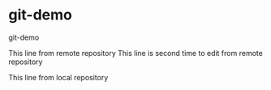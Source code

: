 # git-demo
git-demo

This line from remote repository
This line is second time to edit from remote repository

This line from local repository
